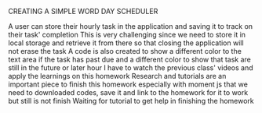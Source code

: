 CREATING A SIMPLE WORD DAY SCHEDULER

A user can store their hourly task in the application and saving it to track on their task' completion
This is very challenging since we need to store it in local storage and retrieve it from there so that closing the application will not erase the task
A code is also created to show a different color to the text area if the task has past due and a different color to show that task are still in the future or later hour
I have to watch the previous class' videos and apply the learnings on this homework
Research and tutorials are an important piece to finish this homework especially with moment js that we need to downloaded codes, save it and link to the homework for it to work but still is not finish
Waiting for tutorial to get help in finishing the homework